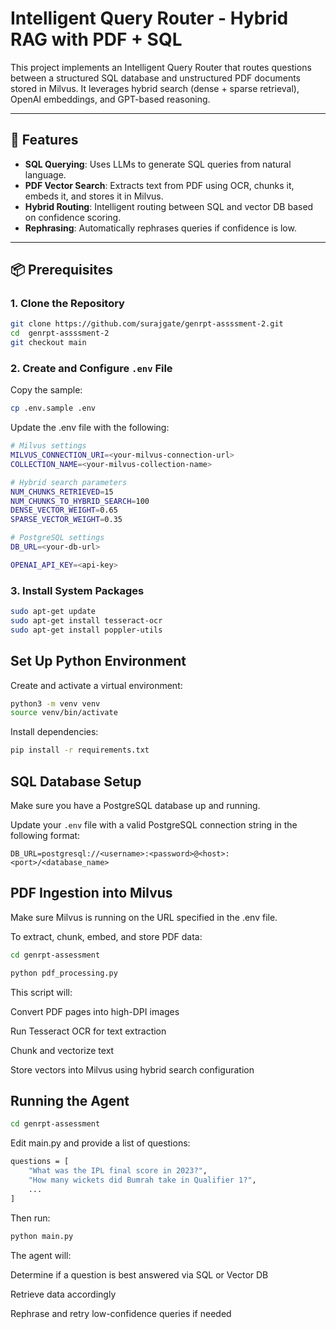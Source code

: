 # Intelligent Query Router - Hybrid RAG with PDF + SQL

This project implements an Intelligent Query Router that routes questions between a structured SQL database and unstructured PDF documents stored in Milvus. It leverages hybrid search (dense + sparse retrieval), OpenAI embeddings, and GPT-based reasoning.

---

## 🚀 Features

- **SQL Querying**: Uses LLMs to generate SQL queries from natural language.
- **PDF Vector Search**: Extracts text from PDF using OCR, chunks it, embeds it, and stores it in Milvus.
- **Hybrid Routing**: Intelligent routing between SQL and vector DB based on confidence scoring.
- **Rephrasing**: Automatically rephrases queries if confidence is low.

---

## 📦 Prerequisites

### 1. Clone the Repository

```bash
git clone https://github.com/surajgate/genrpt-assssment-2.git
cd  genrpt-assssment-2
git checkout main
```

### 2. Create and Configure `.env` File

Copy the sample:

```bash
cp .env.sample .env
```

Update the .env file with the following:

```bash
# Milvus settings
MILVUS_CONNECTION_URI=<your-milvus-connection-url>
COLLECTION_NAME=<your-milvus-collection-name>

# Hybrid search parameters
NUM_CHUNKS_RETRIEVED=15
NUM_CHUNKS_TO_HYBRID_SEARCH=100
DENSE_VECTOR_WEIGHT=0.65
SPARSE_VECTOR_WEIGHT=0.35

# PostgreSQL settings
DB_URL=<your-db-url>

OPENAI_API_KEY=<api-key>
```

### 3. Install System Packages

```bash
sudo apt-get update
sudo apt-get install tesseract-ocr
sudo apt-get install poppler-utils
```

## Set Up Python Environment

Create and activate a virtual environment:

```bash
python3 -m venv venv
source venv/bin/activate
```

Install dependencies:

```bash
pip install -r requirements.txt
```

## SQL Database Setup

Make sure you have a PostgreSQL database up and running.

Update your `.env` file with a valid PostgreSQL connection string in the following format:

```env
DB_URL=postgresql://<username>:<password>@<host>:<port>/<database_name>
```

## PDF Ingestion into Milvus

Make sure Milvus is running on the URL specified in the .env file.

To extract, chunk, embed, and store PDF data:

```bash
cd genrpt-assessment

python pdf_processing.py
```

This script will:

Convert PDF pages into high-DPI images

Run Tesseract OCR for text extraction

Chunk and vectorize text

Store vectors into Milvus using hybrid search configuration

## Running the Agent

``` bash
cd genrpt-assessment
```

Edit main.py and provide a list of questions:
``` bash
questions = [
    "What was the IPL final score in 2023?",
    "How many wickets did Bumrah take in Qualifier 1?",
    ...
]
```
Then run:
``` bash
python main.py
```

The agent will:

Determine if a question is best answered via SQL or Vector DB

Retrieve data accordingly

Rephrase and retry low-confidence queries if needed
